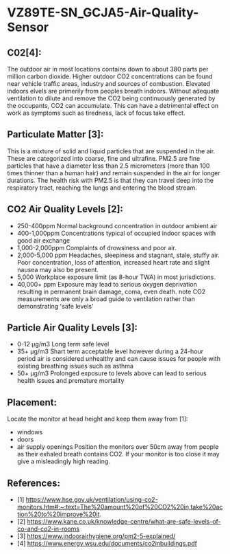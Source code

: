 # VZ89TE-SN_GCJA5-Air-Quality-Sensor

## C02[4]:
The outdoor air in most locations contains down to about 380 parts per million carbon dioxide. Higher outdoor CO2 concentrations can be found near vehicle traffic areas, industry and sources of combustion. Elevated indoors elvels are primerily from peoples breath indoors. Without adequate ventilation to dilute and remove the CO2 being continuously generated by the occupants, CO2 can accumulate. This can have a detrimental effect on work as symptoms such as tiredness, lack of focus take effect.

## Particulate Matter [3]:
This is a mixture of solid and liquid particles that are suspended in the air. These are categorized into coarse, fine and ultrafine. PM2.5 are fine particles that have a diameter less than 2.5 micrometers (more than 100 times thinner than a human hair) and remain suspended in the air for longer durations. The health risk with PM2.5 is that they can travel deep into the respiratory tract, reaching the lungs and entering the blood stream.

## CO2 Air Quality Levels [2]:
- 250-400ppm	Normal background concentration in outdoor ambient air
- 400-1,000ppm	Concentrations typical of occupied indoor spaces with good air exchange
- 1,000-2,000ppm	Complaints of drowsiness and poor air.
- 2,000-5,000 ppm	Headaches, sleepiness and stagnant, stale, stuffy air. Poor concentration, loss of attention, increased heart rate and slight nausea may also be present.
- 5,000	Workplace exposure limit (as 8-hour TWA) in most jurisdictions.
- 40,000+ ppm	Exposure may lead to serious oxygen deprivation resulting in permanent brain damage, coma, even death.
note CO2 measurements are only a broad guide to ventilation rather than demonstrating 'safe levels'

## Particle Air Quality Levels [3]:
- 0-12 μg/m3 Long term safe level
- 35+ μg/m3 Shart term acceptable level however during a 24-hour period air is considered unhealthy and can cause issues for people with existing breathing issues such as asthma
- 50+ μg/m3 Prolonged exposure to levels above can lead to serious health issues and premature mortality

## Placement:
Locate the monitor at head height and keep them away from [1]:
- windows
- doors
- air supply openings
Position the monitors over 50cm away from people as their exhaled breath contains CO2. If your monitor is too close it may give a misleadingly high reading.

## References:
- [1] https://www.hse.gov.uk/ventilation/using-co2-monitors.htm#:~:text=The%20amount%20of%20CO2%20in,take%20action%20to%20improve%20it.
- [2] https://www.kane.co.uk/knowledge-centre/what-are-safe-levels-of-co-and-co2-in-rooms
- [3] https://www.indoorairhygiene.org/pm2-5-explained/
- [4] https://www.energy.wsu.edu/documents/co2inbuildings.pdf
